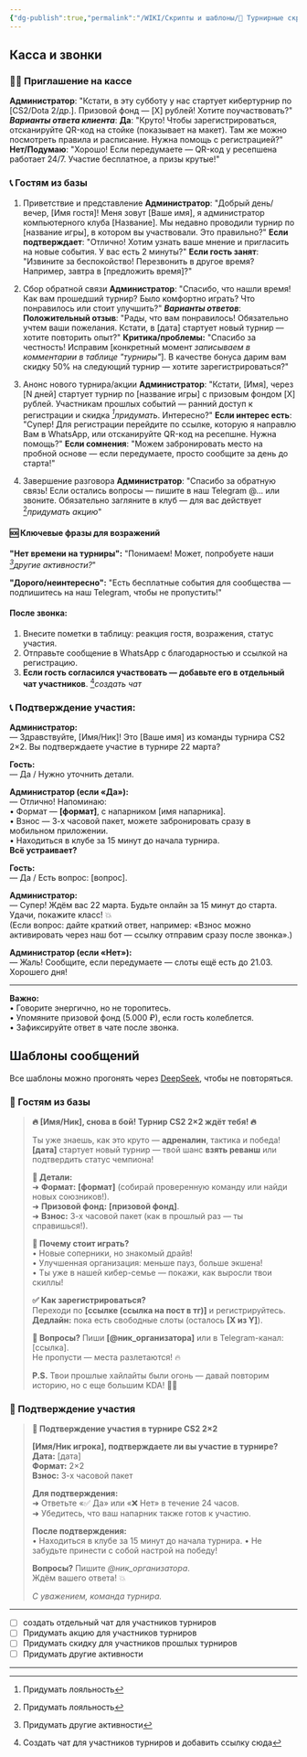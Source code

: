 ```yaml
---
{"dg-publish":true,"permalink":"/WIKI/Скрипты и шаблоны/📄 Турнирные скрипты/"}
---
```


## Касса и звонки
### 👨‍💼 Приглашение на кассе
**Администратор**:
"Кстати, в эту субботу у нас стартует кибертурнир по [CS2/Dota 2/др.]. Призовой фонд — [X] рублей! Хотите поучаствовать?"
***Варианты ответа клиента***:
**Да**:
"Круто! Чтобы зарегистрироваться, отсканируйте QR-код на стойке (показывает на макет). Там же можно посмотреть правила и расписание. Нужна помощь с регистрацией?"
**Нет/Подумаю**:
"Хорошо! Если передумаете — QR-код у ресепшена работает 24/7. Участие бесплатное, а призы крутые!"
### 📞 Гостям из базы
1. Приветствие и представление
	**Администратор**:
	"Добрый день/вечер, [Имя гостя]! Меня зовут [Ваше имя], я администратор компьютерного клуба [Название]. Мы недавно проводили турнир по [название игры], в котором вы участвовали. Это правильно?"
	**Если подтверждает**:
	"Отлично! Хотим узнать ваше мнение и пригласить на новые события. У вас есть 2 минуты?"
	**Если гость занят**:
	"Извините за беспокойство! Перезвонить в другое время? Например, завтра в [предложить время]?"
	
2. Сбор обратной связи
	**Администратор**:
	"Спасибо, что нашли время! Как вам прошедший турнир? Было комфортно играть? Что понравилось или стоит улучшить?"
	***Варианты ответов***:
	**Положительный отзыв**:
	"Рады, что вам понравилось! Обязательно учтем ваши пожелания. Кстати, в [дата] стартует новый турнир — хотите повторить опыт?"
	**Критика/проблемы:**
	"Спасибо за честность! Исправим [конкретный момент  *записываем в комментарии в таблице "турниры"*]. В качестве бонуса дарим вам скидку 50% на следующий турнир — хотите зарегистрироваться?"

3. Анонс нового турнира/акции
	**Администратор**:
	"Кстати, [Имя], через [N дней] стартует турнир по [название игры] с призовым фондом [X] рублей. Участникам прошлых событий — ранний доступ к регистрации и скидка *[^1]придумать*. Интересно?"
	**Если интерес есть**:
	"Супер! Для регистрации перейдите по ссылке, которую я направлю Вам в WhatsApp, или отсканируйте QR-код на ресепшне. Нужна помощь?"
	**Если сомнения**:
	"Можем забронировать место на пробной основе — если передумаете, просто сообщите за день до старта!"

4. Завершение разговора
	**Администратор**:
	"Спасибо за обратную связь! Если остались вопросы — пишите в наш Telegram @... или звоните. Обязательно загляните в клуб — для вас действует [^1]*придумать акцию*"
#### 🆘 Ключевые фразы для возражений
**"Нет времени на турниры":**
"Понимаем! Может, попробуете наши *[^2]другие активности?*"

**"Дорого/неинтересно":**
"Есть бесплатные события для сообщества — подпишитесь на наш Telegram, чтобы не пропустить!"
#### После звонка:
1. Внесите пометки в таблицу: реакция гостя, возражения, статус участия.
2. Отправьте сообщение в WhatsApp с благодарностью и ссылкой на регистрацию.
3. **Если гость согласился участвовать — добавьте его в отдельный чат участников**. [^3]*создать чат* 
### **📞 Подтверждение участия:**
**Администратор:**  
— Здравствуйте, [Имя/Ник]! Это [Ваше имя] из команды турнира CS2 2×2. Вы подтверждаете участие в турнире 22 марта?

**Гость:**  
— Да / Нужно уточнить детали.

**Администратор (если «Да»):**  
— Отлично! Напоминаю:  
	• Формат — **[формат]**, с напарником [имя напарника].  
	• Взнос — 3-х часовой пакет, можете забронировать сразу в мобильном приложении.  
	• Находиться в клубе за 15 минут до начала турнира.  
**Всё устраивает?**

**Гость:**  
— Да / Есть вопрос: [вопрос].

**Администратор:**  
— Супер! Ждём вас 22 марта. Будьте онлайн за 15 минут до старта. Удачи, покажите класс! 💥  
(Если вопрос: дайте краткий ответ, например: «Взнос можно активировать через наш бот — ссылку отправим сразу после звонка».)

**Администратор (если «Нет»):**  
— Жаль! Сообщите, если передумаете — слоты ещё есть до 21.03. Хорошего дня!

---
**Важно:**  
• Говорите энергично, но не торопитесь.  
• Упомяните призовой фонд (5.000 ₽), если гость колеблется.  
• Зафиксируйте ответ в чате после звонка.

## Шаблоны сообщений
Все шаблоны можно прогонять через [DeepSeek](https://chat.deepseek.com), чтобы не повторяться.
### 💬 Гостям из базы
> **🔥 [Имя/Ник], снова в бой! Турнир CS2 2×2 ждёт тебя! 🔥**  
> 
> Ты уже знаешь, как это круто — **адреналин**, тактика и победа!  
> **[дата]** стартует новый турнир — твой шанс **взять реванш** или подтвердить статус чемпиона!  
> 
> **🎯 Детали:**  
> ➜ **Формат:** **[формат]** (собирай проверенную команду или найди новых союзников!).  
> ➜ **Призовой фонд:** **[призовой фонд]**.  
> ➜ **Взнос:** 3-х часовой пакет (как в прошлый раз — ты справишься!).  
> 
> **🚀 Почему стоит играть?**  
> • Новые соперники, но знакомый драйв!  
> • Улучшенная организация: меньше пауз, больше экшена!  
> • Ты уже в нашей кибер-семье — покажи, как выросли твои скиллы!  
> 
> **✅ Как зарегистрироваться?**  
> Переходи по **[ссылке (ссылка на пост в тг)]** и регистрируйтесь. 
> **Дедлайн:** пока есть свободные слоты (осталось **[Х из Y]**).  
> 
> **💬 Вопросы?** Пиши **[@ник_организатора]** или в Telegram-канал: [ссылка].  
> Не пропусти — места разлетаются! 🔥  
> 
> **P.S.** Твои прошлые хайлайты были огонь — давай повторим историю, но с еще большим KDA! 🚀💥
### 💬 Подтверждение участия
> **🔫 Подтверждение участия в турнире CS2 2×2**
> 
> **[Имя/Ник игрока], подтверждаете ли вы участие в турнире?**  
> **Дата:** [дата]  
> **Формат:** 2×2  
> **Взнос:** 3-х часовой пакет
> 
> **Для подтверждения:**  
> ➜ Ответьте «✅ Да» или «❌ Нет» в течение 24 часов.  
> ➜ Убедитесь, что ваш напарник также готов к участию.
> 
> **После подтверждения:**  
> • Находиться в клубе за 15 минут до начала турнира.
> • Не забудьте принести с собой настрой на победу!
> 
> **Вопросы?** Пишите *@ник_организатора*.  
> Ждём вашего ответа! 💥
> 
> _С уважением, команда турнира._
___
- [ ] создать отдельный чат для участников турниров
- [ ] Придумать акцию для участников турниров
- [ ] Придумать скидку для участников прошлых турниров
- [ ] Придумать другие активности
___
[^1]: Придумать лояльность

[^2]: Придумать другие активности

[^3]: Создать чат для участников турниров и добавить ссылку сюда
	
